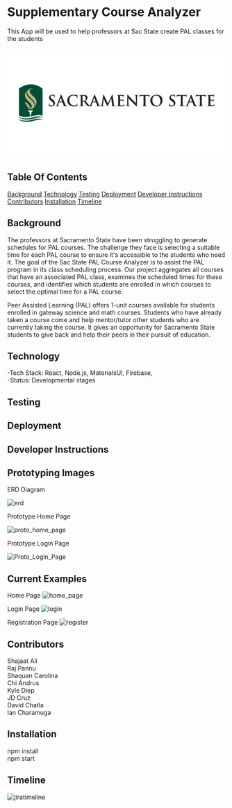 # Supplementary Course Analyzer

This App will be used to help professors at Sac State create PAL classes for the students

![Sac State Logo](https://github.com/Jdcruz831/Supplementary-Course-Analyzer/blob/main/src/img/sacstatelogo.png)

## Table Of Contents

[Background](#background)
[Technology](#technology)
[Testing](#testing)
[Deployment](#deployment)
[Developer Instructions](#developer-instructions)
[Contributors](#contributors)
[Installation](#installation)
[Timeline](#timeline)

## Background

The professors at Sacramento State have been struggling to generate schedules for PAL courses. The challenge they face is selecting a suitable time for each PAL course to ensure it's accessible to the students who need it. The goal of the Sac State PAL Course Analyzer is to assist the PAL program in its class scheduling process. Our project aggregates all courses that have an associated PAL class, examines the scheduled times for these courses, and identifies which students are enrolled in which courses to select the optimal time for a PAL course.

Peer Assisted Learning (PAL) offers 1-unit courses available for students enrolled in gateway science and math courses. Students who have already taken a course come and help mentor/tutor other students who are currently taking the course. It gives an opportunity for Sacramento State students to give back and help their peers in their pursuit of education.

## Technology

-Tech Stack: React, Node.js, MaterialsUI, Firebase,\
-Status: Developmental stages

## Testing

## Deployment

## Developer Instructions

## Prototyping Images
ERD Diagram 

![erd](https://github.com/kdiep4/Supplementary-Course-Analyzer/blob/main/src/img/erd.png)

Prototype Home Page

![proto_home_page](https://github.com/kdiep4/Supplementary-Course-Analyzer/blob/main/src/img/proto_home_page.JPG)

Prototype Login Page

![Proto_Login_Page](https://github.com/kdiep4/Supplementary-Course-Analyzer/blob/main/src/img/Proto_Login_Page.png)

## Current Examples
Home Page
![home_page](https://github.com/kdiep4/Supplementary-Course-Analyzer/blob/main/src/img/home_page.JPG)

Login Page
![login](https://github.com/kdiep4/Supplementary-Course-Analyzer/blob/main/src/img/login.PNG)

Registration Page
![register](https://github.com/kdiep4/Supplementary-Course-Analyzer/blob/main/src/img/register.PNG)

## Contributors

Shajaat Ali\
Raj Pannu\
Shaquan Carolina\
Chi Andrus\
Kyle Diep\
JD Cruz\
David Chatla\
Ian Charamuga

## Installation

npm install\
npm start

## Timeline

![jiratimeline](https://github.com/Jdcruz831/Supplementary-Course-Analyzer/blob/main/src/img/jiratimeline.png)